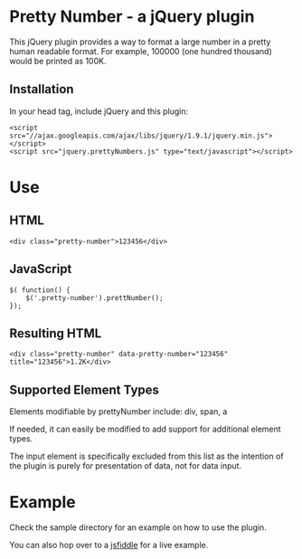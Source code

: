 Pretty Number - a jQuery plugin
===============================

This jQuery plugin provides a way to format a large number in a pretty 
human readable format.  For example, 100000 (one hundred thousand) would 
be printed as 100K.

Installation
------------

In your head tag, include jQuery and this plugin:

    <script src="//ajax.googleapis.com/ajax/libs/jquery/1.9.1/jquery.min.js"></script>
    <script src="jquery.prettyNumbers.js" type="text/javascript"></script>

Use
===

HTML
----

    <div class="pretty-number">123456</div>

JavaScript
----------

    $( function() {
        $('.pretty-number').prettNumber();
    });
    
Resulting HTML
--------------

    <div class="pretty-number" data-pretty-number="123456" title="123456">1.2K</div>

Supported Element Types
-----------------------

Elements modifiable by prettyNumber include: div, span, a

If needed, it can easily be modified to add support for additional element types.

The input element is specifically excluded from this list as the intention of the plugin
is purely for presentation of data, not for data input.

Example
=======

Check the sample directory for an example on how to use the plugin.

You can also hop over to a [jsfiddle](http://jsfiddle.net/mqdvx/1/) for a live example.
